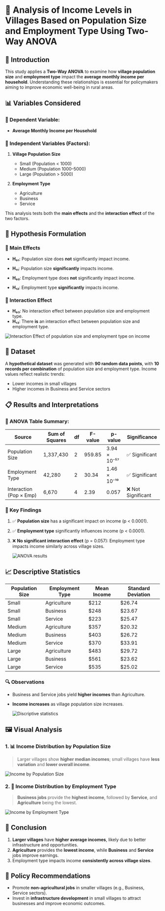 
# 🧮 Analysis of Income Levels in Villages Based on Population Size and Employment Type Using Two-Way ANOVA

## 📘 Introduction

This study applies a **Two-Way ANOVA** to examine how **village population size** and **employment type** impact the **average monthly income per household**. Understanding these relationships is essential for policymakers aiming to improve economic well-being in rural areas.

## 📊 Variables Considered

### 🎯 Dependent Variable:

* **Average Monthly Income per Household**

### 🧩 Independent Variables (Factors):

1. **Village Population Size**

   * Small (Population < 1000)
   * Medium (Population 1000–5000)
   * Large (Population > 5000)

2. **Employment Type**

   * Agriculture
   * Business
   * Service

This analysis tests both the **main effects** and the **interaction effect** of the two factors.


## 🧪 Hypothesis Formulation

### 🔹 Main Effects

* **H₀₁**: Population size does **not** significantly impact income.

* **H₁₁**: Population size **significantly** impacts income.

* **H₀₂**: Employment type does **not** significantly impact income.

* **H₁₂**: Employment type **significantly** impacts income.

### 🔸 Interaction Effect

* **H₀₃**: No interaction effect between population size and employment type.
* **H₁₃**: There **is** an interaction effect between population size and employment type.
  

![Interaction Effect of population size and employment type on income](Img/interaction.png)


## 🧾 Dataset

A **hypothetical dataset** was generated with **90 random data points**, with **10 records per combination** of population size and employment type. Income values reflect realistic trends:

* Lower incomes in small villages
* Higher incomes in Business and Service sectors


## 📋 Results and Interpretations

### 🔬 ANOVA Table Summary:

| Source                  | Sum of Squares | df | F-value | p-value      | Significance      |
| ----------------------- | -------------- | -- | ------- | ------------ | ----------------- |
| Population Size         | 1,337,430      | 2  | 959.85  | 3.94 × 10⁻⁵⁷ | ✅ Significant     |
| Employment Type         | 42,280         | 2  | 30.34   | 1.46 × 10⁻¹⁰ | ✅ Significant     |
| Interaction (Pop × Emp) | 6,670          | 4  | 2.39    | 0.057        | ❌ Not Significant |

### 🧠 Key Findings

1. ✅ **Population size** has a significant impact on income (p < 0.0001).
2. ✅ **Employment type** significantly influences income (p < 0.0001).
3. ❌ **No significant interaction effect** (p = 0.057): Employment type impacts income similarly across village sizes.

   ![ANOVA results](Img/results.png)

## 📈 Descriptive Statistics

| Population Size | Employment Type | Mean Income | Standard Deviation |
| --------------- | --------------- | ----------- | ------------------ |
| Small           | Agriculture     | \$212       | \$26.74            |
| Small           | Business        | \$248       | \$23.67            |
| Small           | Service         | \$223       | \$25.47            |
| Medium          | Agriculture     | \$357       | \$20.32            |
| Medium          | Business        | \$403       | \$26.72            |
| Medium          | Service         | \$370       | \$33.91            |
| Large           | Agriculture     | \$483       | \$29.72            |
| Large           | Business        | \$561       | \$23.62            |
| Large           | Service         | \$535       | \$25.02            |

### 🔍 Observations

* Business and Service jobs yield **higher incomes** than Agriculture.
* **Income increases** as village population size increases.

  ![Discriptive statistics](Img/decriptivestat.png)

## 🖼️ Visual Analysis

### 1. 📊 Income Distribution by Population Size

> Larger villages show **higher median incomes**; small villages have **less variation** and **lower overall income**.

 ![Income by Population Size](Img/incomedis.png)

### 2. 💼 Income Distribution by Employment Type

> **Business jobs** provide the **highest income**, followed by **Service**, and **Agriculture** being the lowest.

 ![Income by Employment Type](Img/incomeemplo.png)


## 📌 Conclusion

1. **Larger villages** have **higher average incomes**, likely due to better infrastructure and opportunities.
2. **Agriculture** provides the **lowest income**, while **Business** and **Service** jobs improve earnings.
3. Employment type impacts income **consistently across village sizes**.

## 📢 Policy Recommendations

* Promote **non-agricultural jobs** in smaller villages (e.g., Business, Service sectors).
* Invest in **infrastructure development** in small villages to attract businesses and improve economic outcomes.

